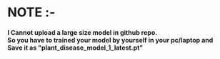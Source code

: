 # NOTE :-
#### I Cannot upload a large size model in github repo.<br>So you have to trained your model by yourself in your pc/laptop and <br>Save it as "plant_disease_model_1_latest.pt"
